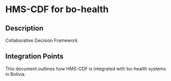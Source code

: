 # HMS-CDF for bo-health

## Description

Collaborative Decision Framework

## Integration Points

This document outlines how HMS-CDF is integrated with bo-health systems in Bolivia.
